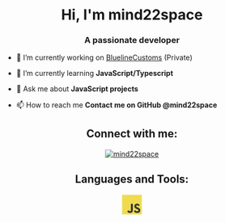 <h1 align="center">Hi, I'm mind22space</h1>
<h3 align="center">A passionate developer</h3>

- 🔭 I’m currently working on [BluelineCustoms](https://github.com/mind22space/BluelineCustoms) (Private)

- 🌱 I’m currently learning **JavaScript/Typescript**

- 💬 Ask me about **JavaScript projects**

- 📫 How to reach me **Contact me on GitHub @mind22space**

<h2 align="center">Connect with me:</h2>
<p align="center">
<a href="https://github.com/mind22space" target="blank"><img align="center" src="https://raw.githubusercontent.com/rahuldkjain/github-profile-readme-generator/master/src/images/icons/Social/github.svg" alt="mind22space" height="30" width="40" /></a>
</p>

<h2 align="center">Languages and Tools:</h2>
<p align="center"> <a href="https://www.javascript.com" target="_blank" rel="noreferrer"> <img src="https://raw.githubusercontent.com/devicons/devicon/master/icons/javascript/javascript-original.svg" alt="javascript" width="40" height="40"/> </a> </p>
